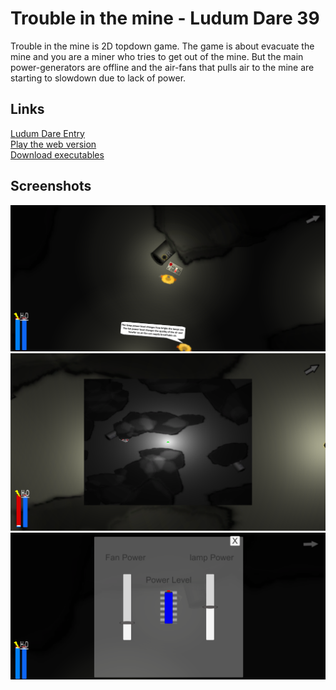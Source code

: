 # Trouble in the mine - Ludum Dare 39

Trouble in the mine  is 2D topdown game.
The game is about evacuate the mine and you are a miner who tries to get out of the mine.
But the main power-generators are offline and the air-fans that pulls air to the mine are starting to slowdown due to lack of power.


## Links
[Ludum Dare Entry](https://ldjam.com/events/ludum-dare/39/mine)  
[Play the web version](https://orzak.github.io/LudumDare39/)  
[Download executables](https://github.com/Orzak/LudumDare39/releases)


## Screenshots
![Screenshot 1](https://raw.githubusercontent.com/Orzak/LudumDare39/gh-pages/Screenshot_01.png)
![Screenshot 2](https://raw.githubusercontent.com/Orzak/LudumDare39/gh-pages/Screenshot_03.png)
![Screenshot 3](https://raw.githubusercontent.com/Orzak/LudumDare39/gh-pages/Screenshot_02.png)
